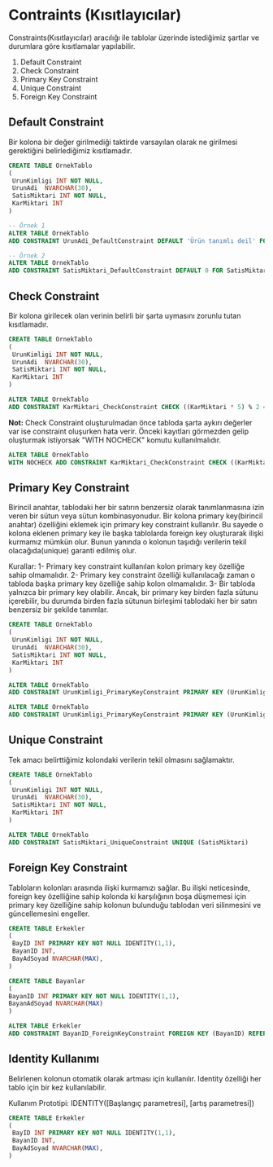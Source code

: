 
# Contraints (Kısıtlayıcılar)

Constraints(Kısıtlayıcılar) aracılığı ile tablolar üzerinde istediğimiz şartlar ve durumlara göre kısıtlamalar yapılabilir.

1. Default Constraint
2. Check Constraint
3. Primary Key Constraint
4. Unique Constraint
5. Foreign Key Constraint

## Default Constraint

Bir kolona bir değer girilmediği taktirde varsayılan olarak ne girilmesi gerektiğini belirlediğimiz kısıtlamadır.

```sql
CREATE TABLE OrnekTablo
(
 UrunKimligi INT NOT NULL,
 UrunAdi  NVARCHAR(30),
 SatisMiktari INT NOT NULL,
 KarMiktari INT
)

-- Örnek 1
ALTER TABLE OrnekTablo
ADD CONSTRAINT UrunAdi_DefaultConstraint DEFAULT 'Ürün tanımlı deil' FOR UrunAdi

-- Örnek 2
ALTER TABLE OrnekTablo
ADD CONSTRAINT SatisMiktari_DefaultConstraint DEFAULT 0 FOR SatisMiktari
```

## Check Constraint

Bir kolona girilecek olan verinin belirli bir şarta uymasını zorunlu tutan kısıtlamadır.

```sql
CREATE TABLE OrnekTablo
(
 UrunKimligi INT NOT NULL,
 UrunAdi  NVARCHAR(30),
 SatisMiktari INT NOT NULL,
 KarMiktari INT
)

ALTER TABLE OrnekTablo
ADD CONSTRAINT KarMiktari_CheckConstraint CHECK ((KarMiktari * 5) % 2 = 0)
```

**Not:** Check Constraint oluşturulmadan önce tabloda şarta aykırı değerler var ise constraint oluşurken hata verir. Önceki kayıtları görmezden gelip oluşturmak istiyorsak "WİTH NOCHECK" komutu kullanılmalıdır.

```sql
ALTER TABLE OrnekTablo
WITH NOCHECK ADD CONSTRAINT KarMiktari_CheckConstraint CHECK ((KarMiktari * 5) % 2 = 0)
```

## Primary Key Constraint

Birincil anahtar, tablodaki her bir satırın benzersiz olarak tanımlanmasına izin veren bir sütun veya sütun kombinasyonudur. Bir kolona primary key(birincil anahtar) özelliğini eklemek için  primary key constraint kullanılır. Bu sayede o kolona eklenen primary key ile başka tablolarda foreign key oluşturarak ilişki kurmamız mümkün olur. Bunun yanında o kolonun taşıdığı verilerin tekil olacağıda(unique) garanti edilmiş olur.

Kurallar:
1- Primary key constraint kullanılan kolon primary key özelliğe sahip olmamalıdır.
2- Primary key constraint özelliği kullanılacağı zaman o tabloda başka primary key özelliğe sahip kolon olmamalıdır. 
3- Bir tabloda yalnızca bir primary key olabilir. Ancak, bir primary key birden fazla sütunu içerebilir, bu durumda birden fazla sütunun birleşimi tablodaki her bir satırı benzersiz bir şekilde tanımlar.

```sql
CREATE TABLE OrnekTablo
(
 UrunKimligi INT NOT NULL,
 UrunAdi  NVARCHAR(30),
 SatisMiktari INT NOT NULL,
 KarMiktari INT
)

ALTER TABLE OrnekTablo
ADD CONSTRAINT UrunKimligi_PrimaryKeyConstraint PRIMARY KEY (UrunKimligi)

ALTER TABLE OrnekTablo
ADD CONSTRAINT UrunKimligi_PrimaryKeyConstraint PRIMARY KEY (UrunKimligi, UrunAdi)
```

## Unique Constraint

Tek amacı belirttiğimiz kolondaki verilerin tekil olmasını sağlamaktır. 

```sql
CREATE TABLE OrnekTablo
(
 UrunKimligi INT NOT NULL,
 UrunAdi  NVARCHAR(30),
 SatisMiktari INT NOT NULL,
 KarMiktari INT
)

ALTER TABLE OrnekTablo
ADD CONSTRAINT SatisMiktari_UniqueConstraint UNIQUE (SatisMiktari)
```

## Foreign Key Constraint

Tabloların kolonları arasında ilişki kurmamızı sağlar. Bu ilişki neticesinde, foreign key özelliğine sahip kolonda ki karşılığının boşa düşmemesi için primary key özelliğine sahip kolonun bulunduğu tablodan veri silinmesini ve güncellemesini engeller.

```sql
CREATE TABLE Erkekler
(
 BayID INT PRIMARY KEY NOT NULL IDENTITY(1,1),  
 BayanID INT,
 BayAdSoyad NVARCHAR(MAX),
)

CREATE TABLE Bayanlar
(
BayanID INT PRIMARY KEY NOT NULL IDENTITY(1,1),
BayanAdSoyad NVARCHAR(MAX)
)

ALTER TABLE Erkekler
ADD CONSTRAINT BayanID_ForeignKeyConstraint FOREIGN KEY (BayanID) REFERENCES Bayanlar(BayanID)
```
## Identity Kullanımı

Belirlenen kolonun otomatik olarak artması için kullanılır. Identity özelliği her tablo için bir kez kullanılabilir. 

Kullanım Prototipi: IDENTITY([Başlangıç parametresi], [artış parametresi])

```sql
CREATE TABLE Erkekler
(
 BayID INT PRIMARY KEY NOT NULL IDENTITY(1,1),  
 BayanID INT,
 BayAdSoyad NVARCHAR(MAX),
)
```











